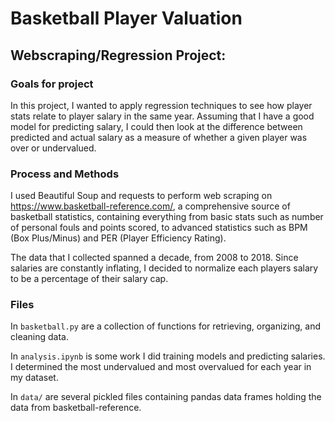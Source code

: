 # Basketball Player Valuation

## Webscraping/Regression Project:

### Goals for project

In this project, I wanted to apply regression techniques to see how player stats relate to player salary in the same year. Assuming that I have a good model for predicting salary, I could then look at the difference between predicted and actual salary as a measure of whether a given player was over or undervalued. 

### Process and Methods

I used Beautiful Soup and requests to perform web scraping on <https://www.basketball-reference.com/>, a comprehensive source of basketball statistics, containing everything from basic stats such as number of personal fouls and points scored, to advanced statistics such as BPM (Box Plus/Minus) and PER (Player Efficiency Rating).

The data that I collected spanned a decade, from 2008 to 2018. Since salaries are constantly inflating, I decided to normalize each players salary to be a percentage of their salary cap.

### Files

In `basketball.py` are a collection of functions for retrieving, organizing, and cleaning data. 

In `analysis.ipynb` is some work I did training models and predicting salaries. I determined the most undervalued and most overvalued for each year in my dataset.

In `data/` are several pickled files containing pandas data frames holding the data from basketball-reference. 